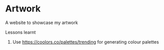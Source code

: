 # Artwork
A website to showcase my artwork

Lessons learnt
1. Use https://coolors.co/palettes/trending for generating colour palettes
